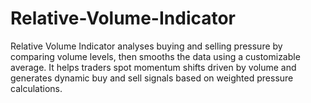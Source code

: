 # Relative-Volume-Indicator
Relative Volume Indicator analyses buying and selling pressure by comparing volume levels, then smooths the data using a customizable average. It helps traders spot momentum shifts driven by volume and generates dynamic buy and sell signals based on weighted pressure calculations.
